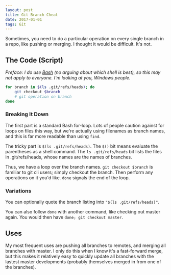 ```yaml
---
layout: post
title: Git Branch Cheat
date: 2017-01-01
tags: Git
---
```

Sometimes, you need to do a particular operation on every single branch in a
repo, like pushing or merging. I thought it would be difficult. It's not.

<H2>The Code (Script)</H2>

_Preface: I do use [Bash](https://en.wikipedia.org/wiki/Bash_(Unix_shell)) (no arguing about which shell is best), so this may
not apply to everyone. I'm looking at you, Windows people._

```bash
for branch in $(ls .git/refs/heads); do
    git checkout $branch
    # git operation on branch
done
```

<H3>Breaking It Down</H3>

The first part is a standard Bash for-loop. Lots of people caution against for
loops on files this way, but we're actually using filenames as branch names,
and this is far more readable than using `find`.

The tricky part is `$(ls .git/refs/heads)`. The `$()` bit means evaluate the
parentheses as a shell command. The `ls .git/refs/heads` bit lists the files
in .git/refs/heads, whose names are the names of branches.

Thus, we have a loop over the branch names. `git checkout $branch` is familiar
to git cli users; simply checkout the branch. Then perform any operations on
it you'd like. `done` signals the end of the loop.

<H3>Variations</H3>

You can optionally quote the branch listing into `"$(ls .git/refs/heads)"`.

You can also follow `done` with another command, like checking out master
again. You would then have `done; git checkout master`.

<H2>Uses</H2>

My most frequent uses are pushing all branches to remotes, and merging all
branches with master. I only do this when I know it's a fast-forward merge,
but this makes it relatively easy to quickly update all branches with
the lastest master developments (probably themselves merged in from
one of the branches).
